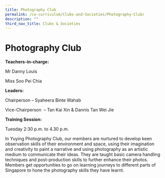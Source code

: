 ```yaml
---
title: Photography Club
permalink: /co-curriculum/Clubs-and-Societies/Photography-Club/
description: ""
third_nav_title: Clubs & Societies
---
```

Photography Club
================

<b> Teachers-in-charge: </b>

Mr Danny Louis

Miss Soo Pei Chia

  

<b> Leaders: </b>

Chairperson – Syaheera Binte Wahab

Vice-Chairperson  – Tan Kai Xin & Dannis Tan Wei Jie

 



<b> Training Session: </b>

Tuesday 2:30 p.m. to 4.30 p.m.

  

In Yuying Photography Club, our members are nurtured to develop keen observation skills of their environment and space, using their imagination and creativity to paint a narrative and using photography as an artistic medium to communicate their ideas. They are taught basic camera handling techniques and post-production skills to further enhance their photos. Members get opportunities to go on learning journeys to different parts of Singapore to hone the photography skills they have learnt.